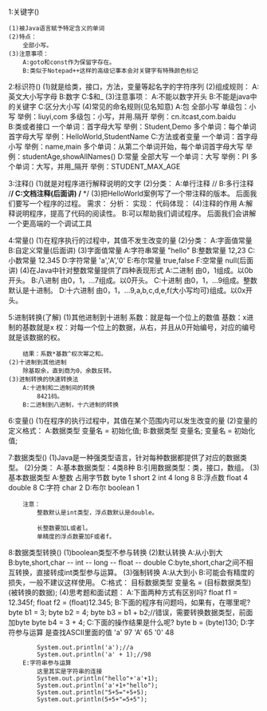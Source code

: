 1:关键字()

	(1)被Java语言赋予特定含义的单词
	(2)特点：
		全部小写。
	(3)注意事项：
		A:goto和const作为保留字存在。
		B:类似于Notepad++这样的高级记事本会对关键字有特殊颜色标记

2:标识符()
	(1)就是给类，接口，方法，变量等起名字的字符序列
	(2)组成规则：
		A:英文大小写字母
		B:数字
		C:$和_
	(3)注意事项：
		A:不能以数字开头
		B:不能是java中的关键字
		C:区分大小写
	(4)常见的命名规则(见名知意)
		A:包	全部小写
			单级包：小写
				举例：liuyi,com
			多级包：小写，并用.隔开
				举例：cn.itcast,com.baidu				
		B:类或者接口
			一个单词：首字母大写
				举例：Student,Demo
			多个单词：每个单词首字母大写
				举例：HelloWorld,StudentName
		C:方法或者变量
			一个单词：首字母小写
				举例：name,main
			多个单词：从第二个单词开始，每个单词首字母大写
				举例：studentAge,showAllNames()
		D:常量
			全部大写
			一个单词：大写
				举例：PI
			多个单词：大写，并用_隔开
				举例：STUDENT_MAX_AGE

3:注释()
	(1)就是对程序进行解释说明的文字
	(2)分类：
		A:单行注释	//
		B:多行注释	/**/
		C:文档注释(后面讲) /** */
	(3)把HelloWorld案例写了一个带注释的版本。
		后面我们要写一个程序的过程。
		需求：
		分析：
		实现：
		代码体现：
	(4)注释的作用
		A:解释说明程序，提高了代码的阅读性。
		B:可以帮助我们调试程序。
			后面我们会讲解一个更高端的一个调试工具

4:常量()
	(1)在程序执行的过程中，其值不发生改变的量
	(2)分类：
		A:字面值常量
		B:自定义常量(后面讲)
	(3)字面值常量
		A:字符串常量 "hello"
		B:整数常量	12,23
		C:小数常量	12.345
		D:字符常量	'a','A','0'
		E:布尔常量	true,false
		F:空常量	null(后面讲)
	(4)在Java中针对整数常量提供了四种表现形式
		A:二进制	由0，1组成。以0b开头。
		B:八进制	由0，1，...7组成。以0开头。
		C:十进制	由0，1，...9组成。整数默认是十进制。
		D:十六进制	由0，1，...9,a,b,c,d,e,f(大小写均可)组成。以0x开头。

5:进制转换(了解)
	(1)其他进制到十进制
		系数：就是每一个位上的数值
		基数：x进制的基数就是x
		权：对每一个位上的数据，从右，并且从0开始编号，对应的编号就是该数据的权。
		
		结果：系数*基数^权次幂之和。
	(2)十进制到其他进制
		除基取余，直到商为0，余数反转。
	(3)进制转换的快速转换法
		A:十进制和二进制间的转换
			8421码。
		B:二进制到八进制，十六进制的转换

6:变量()
	(1)在程序的执行过程中，其值在某个范围内可以发生改变的量
	(2)变量的定义格式：
		A:数据类型 变量名 = 初始化值;
		B:数据类型 变量名;
		  变量名 = 初始化值;

7:数据类型()
	(1)Java是一种强类型语言，针对每种数据都提供了对应的数据类型。
	(2)分类：
		A:基本数据类型：4类8种
		B:引用数据类型：类，接口，数组。
	(3)基本数据类型
		A:整数			占用字节数
			byte			1
			short			2
			int 			4
			long			8
		B:浮点数
			float			4
			double			8
		C:字符
			char			2
		D:布尔
			boolean			1
			
		注意：
			整数默认是int类型，浮点数默认是double。
			
			长整数要加L或者l。
			单精度的浮点数要加F或者f。

8:数据类型转换()
	(1)boolean类型不参与转换
	(2)默认转换
		A:从小到大
		B:byte,short,char -- int -- long -- float -- double
		C:byte,short,char之间不相互转换，直接转成int类型参与运算。
	(3)强制转换
		A:从大到小
		B:可能会有精度的损失，一般不建议这样使用。
		C:格式：
			目标数据类型 变量名 = (目标数据类型) (被转换的数据);
	(4)思考题和面试题：
		A:下面两种方式有区别吗?
			float f1 = 12.345f;
			float f2 = (float)12.345;
		B:下面的程序有问题吗，如果有，在哪里呢?
			byte b1 = 3;
			byte b2 = 4;
			byte b3 = b1 + b2;//错误，需要转换数据类型，前面加byte
			byte b4 = 3 + 4;
		C:下面的操作结果是什么呢?
			byte b = (byte)130;
		D:字符参与运算
			是查找ASCII里面的值
			'a'		97
			'A'		65
			'0'		48
			
			System.out.println('a');//a
			System.out.println('a' + 1);//98
		E:字符串参与运算
			这里其实是字符串的连接			
			System.out.println("hello"+'a'+1);
			System.out.println('a'+1+"hello");
			System.out.println("5+5="+5+5);
			System.out.println(5+5+"=5+5");